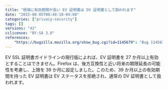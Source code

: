 ```yaml
---
title: "極端に有効期間が長い EV 証明書は DV 証明書として扱われます"
date: "2015-08-05T00:48:18-04:00"
categories: ["privacy-security"]
tags: []
versions: "42"
cclicense: "BY-SA 3.0"
references:
    "https://bugzilla.mozilla.org/show_bug.cgi?id=1145679": "Bug 1145679 - Reject EV status for end-entity EV certs with overly long validity periods"
---
```

EV SSL 証明書ガイドラインの現行版によれば、EV 証明書を 27 か月以上有効とすることはできません。Firefox は、後方互換性と近い将来の期限延長の可能性を考慮し、上限を 39 か月に設定しました。このため、39 か月以上の有効期間を持った EV 証明書は EV ステータスを拒絶され、通常の DV 証明書として扱われます。
